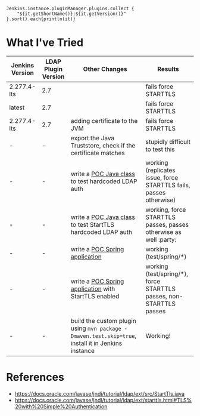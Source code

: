 ```
Jenkins.instance.pluginManager.plugins.collect {
    "${it.getShortName()}:${it.getVersion()}"
}.sort().each{println(it)}
```

# What I've Tried

| Jenkins Version | LDAP Plugin Version | Other Changes | Results |
| --- | --- | --- | --- |
| 2.277.4-lts | 2.7 | | fails force STARTTLS |
| latest | 2.7 | | fails force STARTTLS |
| 2.277.4-lts | 2.7 | adding certificate to the  JVM | fails force STARTTLS |
| - | - | export the Java Truststore, check if the certificate matches | stupidly difficult to test this |
| - | - | write a [POC Java class](./test/ldap_test.java) to test hardcoded LDAP auth | working (replicates issue, force STARTTLS fails, passes otherwise) |
| - | - | write a [POC Java class](./test/ldap_test.java)  to test StartTLS hardcoded LDAP auth | working, force STARTTLS passes, passes otherwise as well :party: |
| - | - | write a [POC Spring application](./test/spring/src/main/java/HelloWorld.java) | working (test/spring/*) |
| - | - | write a [POC Spring application](./test/spring/src/main/java/HelloWorld.java) with StartTLS enabled | working (test/spring/*), force STARTTLS passes, non-STARTTLS passes |
| - | - | build the custom plugin using `mvn package -Dmaven.test.skip=true`, install it in Jenkins instance | Working! |
# References
- https://docs.oracle.com/javase/jndi/tutorial/ldap/ext/src/StartTls.java
- https://docs.oracle.com/javase/jndi/tutorial/ldap/ext/starttls.html#TLS%20with%20Simple%20Authentication
